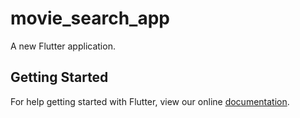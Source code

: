 # movie_search_app

A new Flutter application.

## Getting Started

For help getting started with Flutter, view our online
[documentation](https://flutter.io/).
